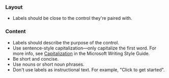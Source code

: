 ### Layout

- Labels should be close to the control they're paired with.

### Content

- Labels should describe the purpose of the control.
- Use sentence-style capitalization—only capitalize the first word. For more info, see [Capitalization] in the Microsoft Writing Style Guide. 
- Be short and concise.
- Use nouns or short noun phrases.
- Don't use labels as instructional text. For example, "Click to get started".

[Capitalization]: https://docs.microsoft.com/style-guide/capitalization
